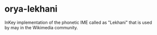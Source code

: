 # orya-lekhani
InKey implementation of the phonetic IME called as "Lekhani" that is used by may in the Wikimedia community.
